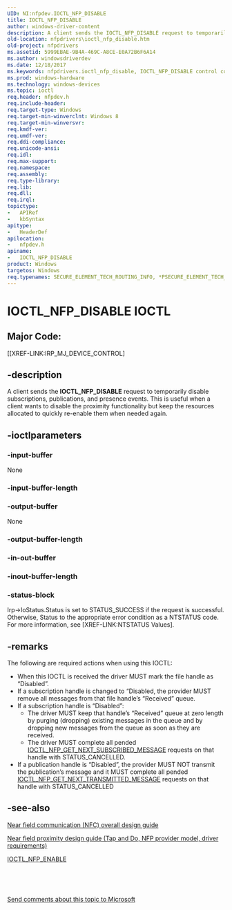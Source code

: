 ```yaml
---
UID: NI:nfpdev.IOCTL_NFP_DISABLE
title: IOCTL_NFP_DISABLE
author: windows-driver-content
description: A client sends the IOCTL_NFP_DISABLE request to temporarily disable subscriptions, publications, and presence events.
old-location: nfpdrivers\ioctl_nfp_disable.htm
old-project: nfpdrivers
ms.assetid: 5999EBAE-9B4A-469C-A8CE-E0A72B6F6A14
ms.author: windowsdriverdev
ms.date: 12/18/2017
ms.keywords: nfpdrivers.ioctl_nfp_disable, IOCTL_NFP_DISABLE control code [Near-Field Proximity Drivers], IOCTL_NFP_DISABLE, nfpdev/IOCTL_NFP_DISABLE
ms.prod: windows-hardware
ms.technology: windows-devices
ms.topic: ioctl
req.header: nfpdev.h
req.include-header: 
req.target-type: Windows
req.target-min-winverclnt: Windows 8
req.target-min-winversvr: 
req.kmdf-ver: 
req.umdf-ver: 
req.ddi-compliance: 
req.unicode-ansi: 
req.idl: 
req.max-support: 
req.namespace: 
req.assembly: 
req.type-library: 
req.lib: 
req.dll: 
req.irql: 
topictype:
-	APIRef
-	kbSyntax
apitype:
-	HeaderDef
apilocation:
-	nfpdev.h
apiname:
-	IOCTL_NFP_DISABLE
product: Windows
targetos: Windows
req.typenames: SECURE_ELEMENT_TECH_ROUTING_INFO, *PSECURE_ELEMENT_TECH_ROUTING_INFO
---
```


# IOCTL_NFP_DISABLE IOCTL


##  Major Code: 


[[XREF-LINK:IRP_MJ_DEVICE_CONTROL]

## -description


A client sends the <b>IOCTL_NFP_DISABLE</b> request to temporarily disable subscriptions, publications, and presence events. This is useful when a client wants to disable the proximity functionality but keep the resources allocated to quickly re-enable them when needed again.


## -ioctlparameters




### -input-buffer

None


### -input-buffer-length


<text></text>



### -output-buffer

None


### -output-buffer-length


<text></text>



### -in-out-buffer


<text></text>



### -inout-buffer-length


<text></text>



### -status-block


Irp->IoStatus.Status is set to STATUS_SUCCESS if the request is successful.
Otherwise, Status to the appropriate error condition as a NTSTATUS code. 
For more information, see [XREF-LINK:NTSTATUS Values].



## -remarks


The following are required actions when using this IOCTL:<ul>
<li>
	When this IOCTL is received the driver MUST mark the file handle as “Disabled”.

</li>
<li>
If a subscription handle is changed to “Disabled, the provider MUST remove all messages from that file handle’s “Received” queue.

</li>
<li>
If a subscription handle is “Disabled”:

<ul>
<li>
The driver MUST keep that handle’s “Received” queue at zero length by purging (dropping) existing messages in the queue and by dropping new messages from the queue as soon as they are received.

</li>
<li>
The driver MUST complete all pended <a href="..\nfpdev\ni-nfpdev-ioctl_nfp_get_next_subscribed_message.md">IOCTL_NFP_GET_NEXT_SUBSCRIBED_MESSAGE</a>  requests on that handle with STATUS_CANCELLED.

</li>
</ul>
</li>
<li>
	If a publication handle is “Disabled”, the provider MUST NOT transmit the publication’s message and it MUST complete all pended <a href="..\nfpdev\ni-nfpdev-ioctl_nfp_get_next_transmitted_message.md">IOCTL_NFP_GET_NEXT_TRANSMITTED_MESSAGE</a> requests on that handle with STATUS_CANCELLED

</li>
</ul>




## -see-also

<a href="http://go.microsoft.com/fwlink/p/?LinkID=785320">Near field communication (NFC) overall design guide</a>

<a href="https://msdn.microsoft.com/windows/hardware/drivers/nfc/nfp-design-guide">Near field proximity design guide (Tap and Do, NFP provider model, driver requirements)</a>

<a href="..\nfpdev\ni-nfpdev-ioctl_nfp_enable.md">IOCTL_NFP_ENABLE</a>

 

 

<a href="mailto:wsddocfb@microsoft.com?subject=Documentation%20feedback [nfpdrivers\nfpdrivers]:%20IOCTL_NFP_DISABLE control code%20 RELEASE:%20(12/18/2017)&amp;body=%0A%0APRIVACY STATEMENT%0A%0AWe use your feedback to improve the documentation. We don't use your email address for any other purpose, and we'll remove your email address from our system after the issue that you're reporting is fixed. While we're working to fix this issue, we might send you an email message to ask for more info. Later, we might also send you an email message to let you know that we've addressed your feedback.%0A%0AFor more info about Microsoft's privacy policy, see http://privacy.microsoft.com/en-us/default.aspx." title="Send comments about this topic to Microsoft">Send comments about this topic to Microsoft</a>

